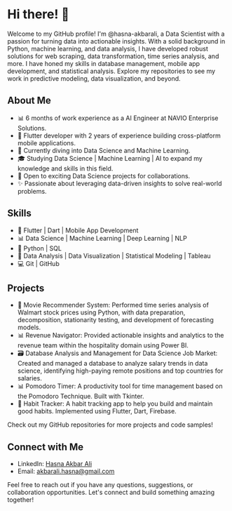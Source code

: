 # Hi there! 👋

Welcome to my GitHub profile! I'm @hasna-akbarali, a Data Scientist with a passion for turning data into actionable insights. With a solid background in Python, machine learning, and data analysis, I have developed robust solutions for web scraping, data transformation, time series analysis, and more. I have honed my skills in database management, mobile app development, and statistical analysis. Explore my repositories to see my work in predictive modeling, data visualization, and beyond.

## About Me
- 📊 6 months of work experience as a AI Engineer at NAVIO Enterprise Solutions.
- 📱  Flutter developer with 2 years of experience building cross-platform mobile applications.
- 🌱 Currently diving into Data Science and Machine Learning.
- 🎓 Studying Data Science | Machine Learning | AI to expand my knowledge and skills in this field.
- 💼 Open to exciting Data Science projects for collaborations.
- ✨ Passionate about leveraging data-driven insights to solve real-world problems.

## Skills

- 📱 Flutter | Dart | Mobile App Development
- 📊 Data Science | Machine Learning | Deep Learning | NLP
- 🐍 Python | SQL
- 🧮 Data Analysis | Data Visualization | Statistical Modeling | Tableau
- 💻 Git | GitHub

## Projects

- 🔬 Movie Recommender System: Performed time series analysis of Walmart stock prices using Python, with data preparation, decomposition, stationarity testing, and development of forecasting models.
- 📊 Revenue Navigator: Provided actionable insights and analytics to the revenue team within the hospitality domain using Power BI.
- 🗃 Database Analysis and Management for Data Science Job Market: Created and managed a database to analyze salary trends in data science, identifying high-paying remote positions and top countries for salaries. 
- 📊 Pomodoro Timer: A productivity tool for time management based on the Pomodoro Technique. Built with Tkinter.
- 🤖 Habit Tracker: A habit tracking app to help you build and maintain good habits. Implemented using Flutter, Dart, Firebase.

Check out my GitHub repositories for more projects and code samples!

## Connect with Me

- LinkedIn: [Hasna Akbar Ali ](https://www.linkedin.com/in/hasna-akbar-ali-1485981b0/)
- Email: akbarali.hasna@gmail.com

Feel free to reach out if you have any questions, suggestions, or collaboration opportunities. Let's connect and build something amazing together!
